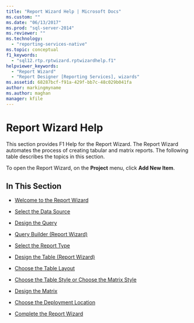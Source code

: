 ```yaml
---
title: "Report Wizard Help | Microsoft Docs"
ms.custom: ""
ms.date: "06/13/2017"
ms.prod: "sql-server-2014"
ms.reviewer: ""
ms.technology: 
  - "reporting-services-native"
ms.topic: conceptual
f1_keywords: 
  - "sql12.rtp.rptwizard.rptwizardhelp.f1"
helpviewer_keywords: 
  - "Report Wizard"
  - "Report Designer [Reporting Services], wizards"
ms.assetid: 68287bcf-f91a-429f-bb7c-48c029b041fa
author: markingmyname
ms.author: maghan
manager: kfile
---
```

# Report Wizard Help
  This section provides F1 Help for the Report Wizard. The Report Wizard automates the process of creating tabular and matrix reports. The following table describes the topics in this section.  
  
 To open the Report Wizard, on the **Project** menu, click **Add New Item**.  
  
## In This Section  
  
-   [Welcome to the Report Wizard](../../2014/reporting-services/welcome-to-the-report-wizard.md)  
  
-   [Select the Data Source](../../2014/reporting-services/select-the-data-source.md)  
  
-   [Design the Query](../../2014/reporting-services/design-the-query.md)  
  
-   [Query Builder &#40;Report Wizard&#41;](../../2014/reporting-services/query-builder-report-wizard.md)  
  
-   [Select the Report Type](../../2014/reporting-services/select-the-report-type.md)  
  
-   [Design the Table &#40;Report Wizard&#41;](../../2014/reporting-services/design-the-table-report-wizard.md)  
  
-   [Choose the Table Layout](../../2014/reporting-services/choose-the-table-layout.md)  
  
-   [Choose the Table Style or Choose the Matrix Style](../../2014/reporting-services/choose-the-table-style-or-choose-the-matrix-style.md)  
  
-   [Design the Matrix](../../2014/reporting-services/design-the-matrix.md)  
  
-   [Choose the Deployment Location](../../2014/reporting-services/choose-the-deployment-location.md)  
  
-   [Complete the Report Wizard](../../2014/reporting-services/complete-the-report-wizard.md)  
  
  
